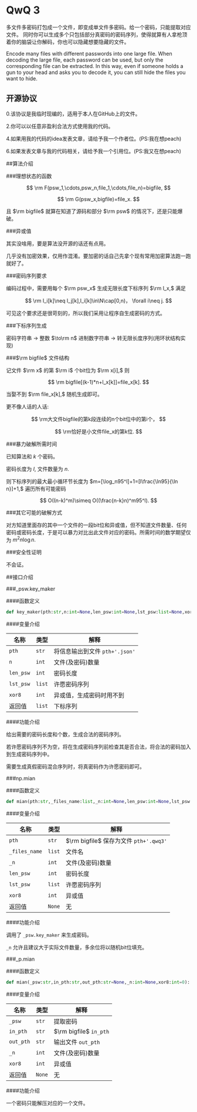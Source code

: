 # QwQ 3
多文件多密码打包成一个文件，即变成单文件多密码。给一个密码，只能提取对应文件。
同时你可以生成多个只包括部分真密码的密码序列，使得就算有人拿枪顶着你的脑袋让你解码，你也可以隐藏想要隐藏的文件。

Encode many files with different passwords into one large file. When decoding the large file, each password can be used, but only the corresponding file can be extracted. In this way, even if someone holds a gun to your head and asks you to decode it, you can still hide the files you want to hide.

## 开源协议

0.该协议是我临时现编的，适用于本人在GitHub上的文件。

2.你可以以任意非盈利合法方式使用我的代码。

4.如果用我的代码的idea发表文章，请给予我一个作者位。(PS:我在想peach)

6.如果发表文章与我的代码相关，请给予我一个引用位。(PS:我又在想peach)

##算法介绍

###理想状态的函数

$$
\rm F(psw_1,\cdots,psw_n,file_1,\cdots,file_n)=bigfile,
$$

$$
\rm G(psw_x,bigfile)=file_x.
$$

且 $\rm bigfile$ 就算在知道了源码和部分 $\rm psw$ 的情况下，还是只能爆破。

###异或值

其实没啥用，要是算法没开源的话还有点用。

几乎没有加密效果，仅用作混淆。要加密的话自己先拿个现有常用加密算法跑一跑就好了。

###密码序列要求

编码过程中，需要用每个 $\rm psw_x$ 生成无限长度下标序列 $\rm l_x,$ 满足

$$
\rm l_i[k]\neq l_j[k],l_i[k]\in\N\cap[0,n)， \forall i\neq j.
$$

可见这个要求还是很苛刻的，所以我们采用让程序自生成密码的方式。 

###下标序列生成

密码字符串 $\to$ 整数 $\to\rm n$ 进制数字符串 $\to$ 转无限长度序列(用环状结构实现)

###$\rm bigfile$ 文件结构

记文件 $\rm x$ 的第 $\rm i$ 个bit位为 $\rm x[i],$ 则

$$
\rm bigfile[(k-1)*n+l_x[k]]=file_x[k].
$$

当娶不到 $\rm file_x[k],$ 随机生成即可。

更不像人话的人话:

$$
\rm大文件bigfile的第k段连续的n个bit位中的第i个，
$$

$$
\rm恰好是小文件file_x的第k位.
$$

###暴力破解所需时间

已知算法和 $k$ 个密码。

密码长度为 $l,$ 文件数量为 $n.$

则下标序列的最大最小循环节长度为 $m=[\log_n95^l]+1=[l\frac{\ln95}{\ln n}]+1,$ 遍历所有可能密码

$$
O((n-k)^m)\simeq O((\frac{n-k}n)^m95^l).
$$

###其它可能的破解方式

对方知道里面存的其中一个文件的一段bit位和异或值，但不知道文件数量、任何密码或密码长度，于是可以暴力对比出此文件对应的密码。所需时间的数学期望仅为 $m^2n\log n.$

###安全性证明

不会证。

##接口介绍

###_psw.key_maker

####函数定义

```py
def key_maker(pth:str,n:int=None,len_psw:int=None,lst_psw:list=None,xor8:int=0)->list:
```

####变量介绍

|名称		|类型|		解释|
|-			|-|			-|
|`pth`		|`str`|		将信息输出到文件 `pth+'.json'`|
|`n`		|`int`|		文件(及密码)数量|
|`len_psw`	|`int`| 	密码长度|
|`lst_psw`	|`list`|	许愿密码序列|
|`xor8`		|`int`| 	异或值，生成密码时用不到|
|返回值		|`list`|	下标序列

####功能介绍

给出需要的密码长度和个数，生成合法的密码序列。

若许愿密码序列不为空，将在生成密码序列前检查其是否合法，将合法的密码加入到生成密码序列中。

需要生成真假密码混合序列时，将真密码作为许愿密码即可。

###np.mian

####函数定义

```py
def mian(pth:str,_files_name:list,_n:int=None,len_psw:int=None,lst_psw:list=None,xor8:int=0):
```

####变量介绍

|名称			|类型|		解释|
|-				|-|			-|
|`pth`			|`str`|		$\rm bigfile$ 保存为文件 `pth+'.qwq3'`|
|`_files_name`	|`list`|	文件名|
|`_n`			|`int`|		文件(及密码)数量|
|`len_psw`		|`int`| 	密码长度|
|`lst_psw`		|`list`|	许愿密码序列|
|`xor8`			|`int`| 	异或值|
|返回值			|`None`|	无

####功能介绍

调用了 `_psw.key_maker` 来生成密码。

`_n` 允许且建议大于实际文件数量，多余位将以随机bit位填充。

###_p.mian

####函数定义

```py
def mian(_psw:str,in_pth:str,out_pth:str=None,_n:int=None,xor8:int=0):
```

####变量介绍

|名称		|类型|		解释|
|-			|-|			-|
|`_psw`		|`str`|		提取密码|
|`in_pth`	|`str`|		$\rm bigfile$ `in_pth`|
|`out_pth`	|`str`|		输出文件 `out_pth`|
|`_n`		|`int`|		文件(及密码)数量|
|`xor8`		|`int`| 	异或值|
|返回值		|`None`|	无

####功能介绍

一个密码只能解压对应的一个文件。




